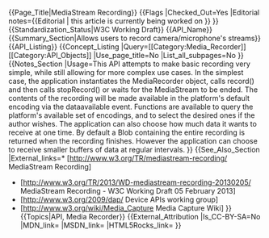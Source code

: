 {{Page_Title|MediaStream Recording}}
{{Flags
|Checked_Out=Yes
|Editorial notes={{Editorial
| this article is currently being worked on
}}
}}
{{Standardization_Status|W3C Working Draft}}
{{API_Name}}
{{Summary_Section|Allows users to record camera/microphone's streams}}
{{API_Listing}}
{{Concept_Listing
|Query=[[Category:Media_Recorder]][[Category:API_Objects]]
|Use_page_title=No
|List_all_subpages=No
}}
{{Notes_Section
|Usage=This API attempts to make basic recording very simple, while still allowing for more complex use cases. In the simplest case, the application instantiates the MediaRecorder object, calls record() and then calls stopRecord() or waits for the MediaStream to be ended. The contents of the recording will be made available in the platform's default encoding via the dataavailable event. Functions are available to query the platform's available set of encodings, and to select the desired ones if the author wishes. The application can also choose how much data it wants to receive at one time. By default a Blob containing the entire recording is returned when the recording finishes. However the application can choose to receive smaller buffers of data at regular intervals.
}}
{{See_Also_Section
|External_links=* [http://www.w3.org/TR/mediastream-recording/ MediaStream Recording]
* [http://www.w3.org/TR/2013/WD-mediastream-recording-20130205/ MediaStream Recording - W3C Working Draft 05 February 2013]
* [http://www.w3.org/2009/dap/ Device APIs working group]
* [http://www.w3.org/wiki/Media_Capture Media Capture Wiki]
}}
{{Topics|API, Media Recorder}}
{{External_Attribution
|Is_CC-BY-SA=No
|MDN_link=
|MSDN_link=
|HTML5Rocks_link=
}}